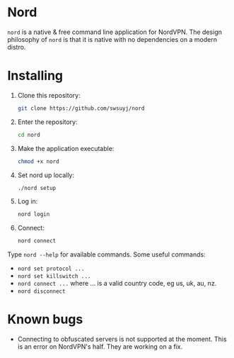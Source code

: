 # Nord

`nord` is a native & free command line application for NordVPN.
The design philosophy of `nord` is that it is native with no dependencies on a modern distro.

# Installing

1. Clone this repository:
	``` bash
	git clone https://github.com/swsuyj/nord
	```
2. Enter the repository:
	``` bash
	cd nord
	```
3. Make the application executable:
	``` bash
	chmod +x nord
	```
4. Set nord up locally:
	``` bash
	./nord setup
	```
5. Log in:
	``` bash
	nord login
	```
6. Connect:
	``` bash
	nord connect
	```

Type `nord --help` for available commands.
Some useful commands:
- `nord set protocol ...`
- `nord set killswitch ...`
- `nord connect ...` where ... is a valid country code, eg us, uk, au, nz.
- `nord disconnect`


# Known bugs

- Connecting to obfuscated servers is not supported at the moment.
	This is an error on NordVPN's half. They are working on a fix.
